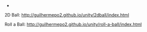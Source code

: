 -
2D Ball: http://guilhermepo2.github.io/unity/2dball/index.html

Roll a Ball: http://guilhermepo2.github.io/unity/roll-a-ball/index.html
